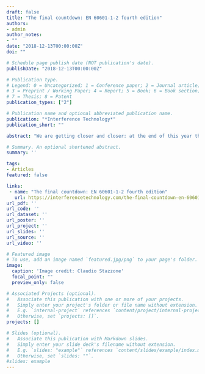 ```yaml
---
draft: false
title: "The final countdown: EN 60601-1-2 fourth edition"
authors:
- admin
author_notes:
- ""
date: "2018-12-13T00:00:00Z"
doi: ""

# Schedule page publish date (NOT publication's date).
publishDate: "2018-12-13T00:00:00Z"

# Publication type.
# Legend: 0 = Uncategorized; 1 = Conference paper; 2 = Journal article;
# 3 = Preprint / Working Paper; 4 = Report; 5 = Book; 6 = Book section;
# 7 = Thesis; 8 = Patent
publication_types: ["2"]

# Publication name and optional abbreviated publication name.
publication: "*Interference Technology*"
publication_short: ""

abstract: "We are getting closer and closer: at the end of this year the new version of the standard concerning EMC tests and measurements on medical electrical equipment will become reality. Yes, the old one will be superseded. This change will influence (actually is already doing that) the whole approach to the EMC testing of these devices, on both sides! On one side, the EMC engineers. On the other, the manufacturers. In this article I will lay down all the differences between the previous and the last version of the standard, plus some electronic design hints for having a successful result on EMC testing against this new standard."

# Summary. An optional shortened abstract.
summary: ''

tags:
- Articles
featured: false

links:
 - name: "The final countdown: EN 60601-1-2 fourth edition"
   url: https://interferencetechnology.com/the-final-countdown-en-60601-1-2-fourth-edition/
url_pdf: ''
url_code: ''
url_dataset: ''
url_poster: ''
url_project: ''
url_slides: ''
url_source: ''
url_video: ''

# Featured image
# To use, add an image named `featured.jpg/png` to your page's folder. 
image:
  caption: 'Image credit: Claudio Stazzone'
  focal_point: ""
  preview_only: false

# Associated Projects (optional).
#   Associate this publication with one or more of your projects.
#   Simply enter your project's folder or file name without extension.
#   E.g. `internal-project` references `content/project/internal-project/index.md`.
#   Otherwise, set `projects: []`.
projects: []

# Slides (optional).
#   Associate this publication with Markdown slides.
#   Simply enter your slide deck's filename without extension.
#   E.g. `slides: "example"` references `content/slides/example/index.md`.
#   Otherwise, set `slides: ""`.
#slides: example
---
```


